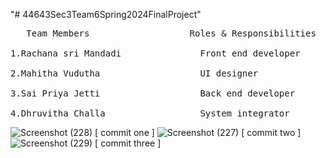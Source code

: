 "# 44643Sec3Team6Spring2024FinalProject" 
<pre>
   Team Members                   Roles & Responsibilities
   
1.Rachana sri Mandadi               Front end developer

2.Mahitha Vudutha                   UI designer

3.Sai Priya Jetti                   Back end developer

4.Dhruvitha Challa                  System integrator
</pre>
![Screenshot (228)](https://github.com/S565730/44643Sec3Team6Spring2024FinalProject/assets/143136831/cf62a40b-b855-4e33-846d-9962bca42f7b)
[ commit one ]
![Screenshot (227)](https://github.com/S565730/44643Sec3Team6Spring2024FinalProject/assets/143136831/0f603174-cfc5-4231-9f20-0dcaef87ed56)
[ commit two ]
![Screenshot (229)](https://github.com/S565730/44643Sec3Team6Spring2024FinalProject/assets/143136831/feb4d4c3-d35b-412b-a124-246d55d0e093)
[ commit three ]
